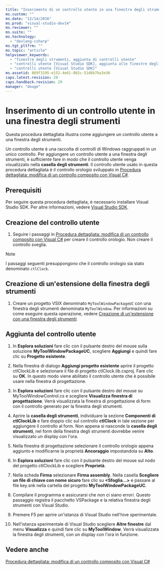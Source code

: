 ```yaml
---
title: "Inserimento di un controllo utente in una finestra degli strumenti | Microsoft Docs"
ms.custom: ""
ms.date: "12/14/2016"
ms.prod: "visual-studio-dev14"
ms.reviewer: ""
ms.suite: ""
ms.technology: 
  - "devlang-csharp"
ms.tgt_pltfrm: ""
ms.topic: "article"
helpviewer_keywords: 
  - "finestre degli strumenti, aggiunta di controlli utente"
  - "controlli utente [Visual Studio SDK], aggiunta alle finestre degli strumenti"
  - "controlli utente [Visual Studio SDK]"
ms.assetid: 869f3195-e152-4e61-802c-51d6b7ba3e36
caps.latest.revision: 29
caps.handback.revision: 29
manager: "douge"
---
```

# Inserimento di un controllo utente in una finestra degli strumenti
Questa procedura dettagliata illustra come aggiungere un controllo utente a una finestra degli strumenti.  
  
 Un controllo utente è una raccolta di controlli di Windows raggruppati in un unico controllo. Per aggiungere un controllo utente a una finestra degli strumenti, è sufficiente fare in modo che il controllo utente venga visualizzato nella **casella degli strumenti**. Il controllo utente usato in questa procedura dettagliata è il controllo orologio sviluppato in [Procedura dettagliata: modifica di un controllo composito con Visual C\#](../Topic/Walkthrough:%20Authoring%20a%20Composite%20Control%20with%20Visual%20C%23.md).  
  
## Prerequisiti  
 Per seguire questa procedura dettagliata, è necessario installare Visual Studio SDK. Per altre informazioni, vedere [Visual Studio SDK](../Topic/Visual%20Studio%20SDK.md).  
  
## Creazione del controllo utente  
  
1.  Seguire i passaggi in [Procedura dettagliata: modifica di un controllo composito con Visual C\#](../Topic/Walkthrough:%20Authoring%20a%20Composite%20Control%20with%20Visual%20C%23.md) per creare il controllo orologio. Non creare il controllo sveglia.  
  
> [!NOTE]
>  I passaggi seguenti presuppongono che il controllo orologio sia stato denominato `ctlClock`.  
  
## Creazione di un'estensione della finestra degli strumenti  
  
1.  Creare un progetto VSIX denominato `MyToolWindowPackageUC` con una finestra degli strumenti denominata `MyToolWindow`. Per informazioni su come eseguire questa operazione, vedere [Creazione di un'estensione con una finestra degli strumenti](../Topic/Creating%20an%20Extension%20with%20a%20Tool%20Window.md).  
  
## Aggiunta del controllo utente  
  
1.  In **Esplora soluzioni** fare clic con il pulsante destro del mouse sulla soluzione **MyToolWindowPackageUC**, scegliere **Aggiungi** e quindi fare clic su **Progetto esistente**.  
  
2.  Nella finestra di dialogo **Aggiungi progetto esistente** aprire il progetto ctlClockLib e selezionare il file di progetto ctlClock.lib.csproj. Fare clic su **OK**. In questo modo viene abilitato il controllo utente che è possibile usare nella finestra di progettazione.  
  
3.  In **Esplora soluzioni** fare clic con il pulsante destro del mouse su MyToolWindowControl.cs e scegliere **Visualizza finestra di progettazione**. Verrà visualizzata la finestra di progettazione di form con il controllo generato per la finestra degli strumenti.  
  
4.  Aprire la **casella degli strumenti**, individuare la sezione **Componenti di ctlClockLib** e fare doppio clic sul controllo **ctlClock** in tale sezione per aggiungere il controllo al form. Non appena si nasconde la **casella degli strumenti**, nel form della finestra degli strumenti dovrebbe venire visualizzato un display con l'ora.  
  
5.  Nella finestra di progettazione selezionare il controllo orologio appena aggiunto e modificarne la proprietà **Ancoraggio** impostandola su **Alto**.  
  
6.  In **Esplora soluzioni** fare clic con il pulsante destro del mouse sul nodo del progetto ctlClockLib e scegliere **Proprietà**.  
  
7.  Nella scheda **Firma** selezionare **Firma assembly**. Nella casella **Scegliere un file di chiave con nome sicuro** fare clic su **\<Sfoglia...\>** e passare al file key.snk nella cartella del progetto **MyToolWindowPackageUC**.  
  
8.  Compilare il programma e assicurarsi che non ci siano errori. Questo passaggio registra il pacchetto VSPackage e la relativa finestra degli strumenti con Visual Studio.  
  
9. Premere F5 per aprire un'istanza di Visual Studio nell'hive sperimentale.  
  
10. Nell'istanza sperimentale di Visual Studio scegliere **Altre finestre** dal menu **Visualizza** e quindi fare clic su **MyToolWindow**. Verrà visualizzata la finestra degli strumenti, con un display con l'ora in funzione.  
  
## Vedere anche  
 [Procedura dettagliata: modifica di un controllo composito con Visual C\#](../Topic/Walkthrough:%20Authoring%20a%20Composite%20Control%20with%20Visual%20C%23.md)